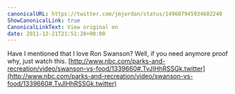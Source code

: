```yaml
---
canonicalURL: https://twitter.com/jmjordan/status/149607945934602240
ShowCanonicalLink: true
CanonicalLinkText: View original on
date: 2011-12-21T21:51:28+00:00
---
```

Have I mentioned that I love Ron Swanson? Well, if you need anymore proof why, just watch this. [http://www.nbc.com/parks-and-recreation/video/swanson-vs-food/1339660#.TvJIHhRSSGk.twitter](http://www.nbc.com/parks-and-recreation/video/swanson-vs-food/1339660#.TvJIHhRSSGk.twitter)